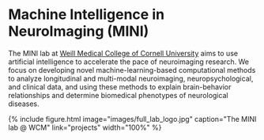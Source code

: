 ---
---

# Machine Intelligence in NeuroImaging (MINI)

The MINI lab at [Weill Medical College of Cornell University](https://weill.cornell.edu/) aims to use artificial intelligence to accelerate the pace of neuroimaging research. We focus on developing novel machine-learning-based computational methods to analyze longitudinal and multi-modal neuroimaging, neuropsychological, and clinical data, and using these methods to explain brain-behavior relationships and determine biomedical phenotypes of neurological diseases.

{%
  include figure.html
  image="images/full_lab_logo.jpg"
  caption="The MINI lab @ WCM"
  link="projects"
  width="100%"
%}
